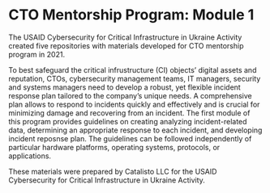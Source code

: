 # CTO Mentorship Program: Module 1

The USAID Cybersecurity for Critical Infrastructure in Ukraine Activity created five repositories with materials developed for CTO mentorship program in 2021. 

To best safeguard the critical infrustructure (CI) objects’ digital assets and reputation, CTOs, cybersecurity management teams, IT managers, security and systems managers need to develop a robust, yet flexible incident response plan tailored to the company’s unique needs. A comprehensive plan allows to respond to incidents quickly and effectively and is crucial for minimizing damage and recovering from an incident. The first module of this program provides guidelines on creating analyzing incident-related data, determining an appropriate response to each incident, and developing incident reposnse plan. The guidelines can be followed independently of particular hardware platforms, operating systems, protocols, or applications. 

These materials were prepared by Catalisto LLC for the USAID Cybersecurity for Critical Infrastructure in Ukraine Activity. 
